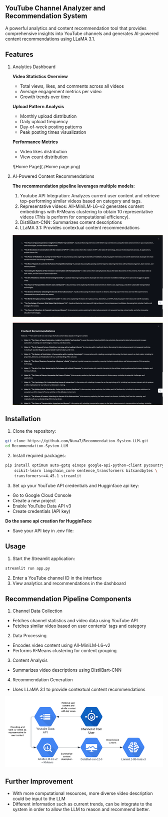 ## YouTube Channel Analyzer and Recommendation System
A powerful analytics and content recommendation tool that provides comprehensive insights into YouTube channels and generates AI-powered content recommendations using LLaMA 3.1.

## Features

1. Analytics Dashboard
   
    **Video Statistics Overview**
    
    - Total views, likes, and comments across all videos
    - Average engagement metrics per video
    - Growth trends over time


    **Upload Pattern Analysis**
    
    - Monthly upload distribution
    - Daily upload frequency
    - Day-of-week posting patterns
    - Peak posting times visualization
    
    
    **Performance Metrics**
    
    - Video likes distribution
    - View count distribution

    ![Home Page](./Home page.png)

2. AI-Powered Content Recommendations

    **The recommendation pipeline leverages multiple models:**
    
    1. Youtube API Integration: Analyzes current user content and retrieve top-performing similar videos based on category and tags.
    2. Representative videos: All-MiniLM-L6-v2 generates content embeddings with K-Means clustering to obtain 10 representative videos (This is perform for computational efficiency).
    3. DistilBart-CNN: Summarizes content descriptions
    4. LLaMA 3.1: Provides contextual content recommendations
    
    ![Recommendation 1](./Recommendation_1.png)
    
    ![Recommendation 2](./Recommendation_2.png)

## Installation

1. Clone the repository:

```bash
git clone https://github.com/Nuna7/Recommendation-System-LLM.git
cd Recommendation-System-LLM
```
2. Install required packages:

```bash
pip install optimum auto-gptq einops google-api-python-client pycountry \
    scikit-learn langchain_core sentence_transformers bitsandbytes \
    transformers>=4.45.1 streamlit
```

3. Set up your YouTube API credentials and Hugginface api key:

- Go to Google Cloud Console
- Create a new project
- Enable YouTube Data API v3
- Create credentials (API key)

**Do the same api creation for HugginFace**

- Save your API key in .env file:

## Usage

1. Start the Streamlit application:

```bash
streamlit run app.py
```

2. Enter a YouTube channel ID in the interface
3. View analytics and recommendations in the dashboard

## Recommendation Pipeline Components

1. Channel Data Collection

- Fetches channel statistics and video data using YouTube API
- Fetches similar video based on user contents' tags and category

2. Data Processing

- Encodes video content using All-MiniLM-L6-v2
- Performs K-Means clustering for content grouping

3. Content Analysis

- Summarizes video descriptions using DistilBart-CNN

4. Recommendation Generation

- Uses LLaMA 3.1 to provide contextual content recommendations

![Recommendation System Pipeline](./Recommedation_pipeline.png)

## Further Improvement
- With more computational resources, more diverse video description could be input to the LLM
- Different information such as current trends, can be integrate to the system in order to allow the LLM to reason and recommend better.

